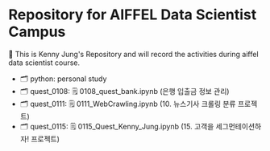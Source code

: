 # Repository for AIFFEL Data Scientist Campus

🚀 This is Kenny Jung's Repository and will record the activities during aiffel data scientist course.

- 🗂️ python: personal study
- 🗂️ quest_0108: 🗒️ 0108_quest_bank.ipynb (은행 입출금 정보 관리)
- 🗂️ quest_0111: 🗒️ 0111_WebCrawling.ipynb (10. 뉴스기사 크롤링 분류 프로젝트)
- 🗂️ quest_0115: 🗒️ 0115_Quest_Kenny_Jung.ipynb (15. 고객을 세그먼테이션하자! 프로젝트)
